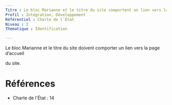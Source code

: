 ```yaml
---
Titre : Le bloc Marianne et le titre du site comportent un lien vers la page d'accueil du site.
Profil : Intégration, Développement
Référentiel : Charte de l'État
Niveau : 2
Thématique : Identification

---
```

Le bloc Marianne et le titre du site doivent comporter un lien vers la page d’accueil

du site.

# Références

*   Charte de l'État : 14